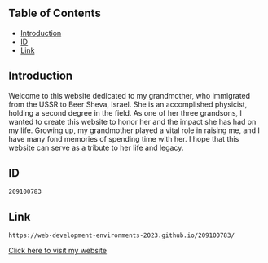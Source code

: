 ## Table of Contents

- [Introduction](#introduction)
- [ID](#ID)
- [Link](#Link)

## Introduction
Welcome to this website dedicated to my grandmother, who immigrated from the USSR to Beer Sheva, Israel. She is an accomplished physicist, holding a second degree in the field. As one of her three grandsons, I wanted to create this website to honor her and the impact she has had on my life. Growing up, my grandmother played a vital role in raising me, and I have many fond memories of spending time with her. I hope that this website can serve as a tribute to her life and legacy.

## ID
    209100783
## Link
    https://web-development-environments-2023.github.io/209100783/
    
[Click here to visit my website](https://www.example.com)